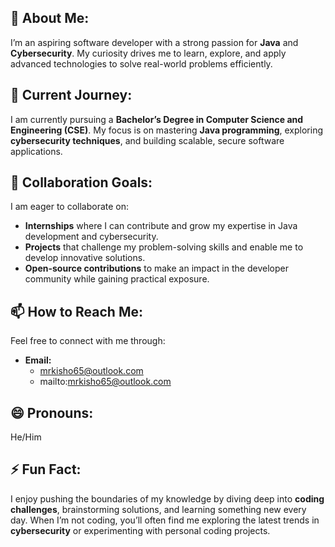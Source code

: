 



## 👀 About Me:  
I’m an aspiring software developer with a strong passion for **Java** and **Cybersecurity**. My curiosity drives me to learn, explore, and apply advanced technologies to solve real-world problems efficiently.  

## 🌱 Current Journey:  
I am currently pursuing a **Bachelor’s Degree in Computer Science and Engineering (CSE)**. My focus is on mastering **Java programming**, exploring **cybersecurity techniques**, and building scalable, secure software applications.

## 💞️ Collaboration Goals:  
I am eager to collaborate on:  
- **Internships** where I can contribute and grow my expertise in Java development and cybersecurity.  
- **Projects** that challenge my problem-solving skills and enable me to develop innovative solutions.  
- **Open-source contributions** to make an impact in the developer community while gaining practical exposure.  

## 📫 How to Reach Me:  
Feel free to connect with me through:  
- **Email:**  
  - mrkisho65@outlook.com
  - mailto:mrkisho65@outlook.com
    
## 😄 Pronouns:  
He/Him  

## ⚡ Fun Fact:  
I enjoy pushing the boundaries of my knowledge by diving deep into **coding challenges**, brainstorming solutions, and learning something new every day. When I’m not coding, you’ll often find me exploring the latest trends in **cybersecurity** or experimenting with personal coding projects.  
